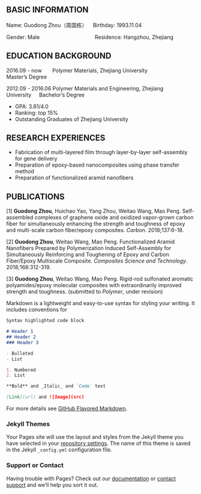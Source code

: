 ## BASIC INFORMATION

Name: Guodong Zhou（周国栋）&nbsp;&nbsp;&nbsp;&nbsp;Birthday: 1993.11.04

Gender: Male&ensp;&ensp;&ensp;&ensp;&ensp;&ensp;&ensp;&ensp;&ensp;&ensp;&ensp;&ensp;&ensp;&ensp;&ensp;&ensp;&ensp;&ensp;&ensp;&ensp;&ensp;Residence: Hangzhou, Zhejiang

## EDUCATION BACKGROUND

2016.09 - now&ensp;&ensp;&ensp;&ensp;Polymer Materials, Zhejiang University&ensp;&ensp;&ensp;&ensp;&ensp;&ensp;&ensp;&ensp;&ensp;&ensp;&ensp;&ensp;&ensp;&ensp;&ensp;&ensp;&ensp;Master’s Degree

2012.09 - 2016.06 Polymer Materials and Engineering, Zhejiang University&ensp;&ensp;&ensp;Bachelor’s Degree

*	GPA: 3.81/4.0
* Ranking: top 15%
*	Outstanding Graduates of Zhejiang University

## RESEARCH EXPERIENCES

*	Fabrication of multi-layered film through layer-by-layer self-assembly for gene delivery
*	Preparation of epoxy-based nanocomposites using phase transfer method
*	Preparation of functionalized aramid nanofibers

## PUBLICATIONS

[1] <b>Guodong Zhou</b>, Huichao Yao, Yang Zhou, Weitao Wang, Mao Peng. Self-assembled complexes of graphene oxide and oxidized vapor-grown carbon fiber for simultaneously enhancing the strength and toughness of epoxy and multi-scale carbon fiber/epoxy composites. *Carbon*. 2018;137:6-18.

[2] <b>Guodong Zhou</b>, Weitao Wang, Mao Peng. Functionalized Aramid Nanofibers Prepared by Polymerization Induced Self-Assembly for Simultaneously Reinforcing and Toughening of Epoxy and Carbon Fiber/Epoxy Multiscale Composite. *Composites Science and Technology*. 2018;168:312-319.

[3] <b>Guodong Zhou</b>, Weitao Wang, Mao Peng. Rigid-rod sulfonated aromatic polyamides/epoxy molecular composites with extraordinarily improved strength and toughness. (submitted to *Polymer*, under revision)







Markdown is a lightweight and easy-to-use syntax for styling your writing. It includes conventions for

```markdown
Syntax highlighted code block

# Header 1
## Header 2
### Header 3

- Bulleted
- List

1. Numbered
2. List

**Bold** and _Italic_ and `Code` text

[Link](url) and ![Image](src)
```

For more details see [GitHub Flavored Markdown](https://guides.github.com/features/mastering-markdown/).

### Jekyll Themes

Your Pages site will use the layout and styles from the Jekyll theme you have selected in your [repository settings](https://github.com/zhou-guodong/zhou-guodong.github.io/settings). The name of this theme is saved in the Jekyll `_config.yml` configuration file.

### Support or Contact

Having trouble with Pages? Check out our [documentation](https://help.github.com/categories/github-pages-basics/) or [contact support](https://github.com/contact) and we’ll help you sort it out.
